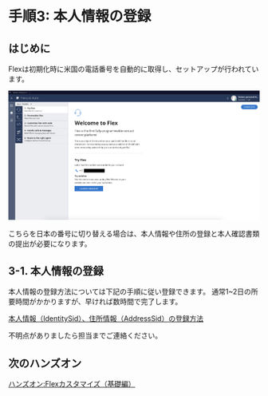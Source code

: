 #  手順3: 本人情報の登録
## はじめに
Flexは初期化時に米国の電話番号を自動的に取得し、セットアップが行われています。

![Flexの初期画面](../assets/01-Flex-StartScreen.png "Flexの初期画面")  

こちらを日本の番号に切り替える場合は、本人情報や住所の登録と本人確認書類の提出が必要になります。

## 3-1. 本人情報の登録
本人情報の登録方法については下記の手順に従い登録できます。
通常1~2日の所要時間がかかりますが、早ければ数時間で完了します。

[本人情報（IdentitySid）、住所情報（AddressSid）の登録方法](../00-Misc/00-00-IdentitySid.md)

不明点がありましたら担当までご連絡ください。

## 次のハンズオン

[ハンズオン:Flexカスタマイズ（基礎編）](../02-Flex-Customize-Basics/02-00-Overview.md)
